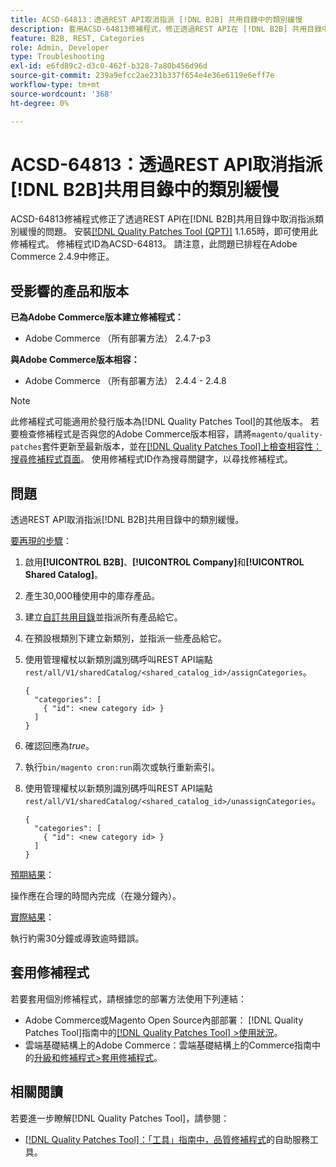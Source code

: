 ```yaml
---
title: ACSD-64813：透過REST API取消指派 [!DNL B2B] 共用目錄中的類別緩慢
description: 套用ACSD-64813修補程式，修正透過REST API在 [!DNL B2B] 共用目錄中取消指派類別緩慢的Adobe Commerce問題。
feature: B2B, REST, Categories
role: Admin, Developer
type: Troubleshooting
exl-id: e6fd89c2-d3c0-462f-b328-7a80b456d96d
source-git-commit: 239a9efcc2ae231b337f654e4e36e6119e6eff7e
workflow-type: tm+mt
source-wordcount: '368'
ht-degree: 0%

---
```


# ACSD-64813：透過REST API取消指派[!DNL B2B]共用目錄中的類別緩慢

ACSD-64813修補程式修正了透過REST API在[!DNL B2B]共用目錄中取消指派類別緩慢的問題。 安裝[[!DNL Quality Patches Tool (QPT)]](/help/tools/quality-patches-tool/quality-patches-tool-to-self-serve-quality-patches.md) 1.1.65時，即可使用此修補程式。 修補程式ID為ACSD-64813。 請注意，此問題已排程在Adobe Commerce 2.4.9中修正。

## 受影響的產品和版本

**已為Adobe Commerce版本建立修補程式：**

* Adobe Commerce （所有部署方法） 2.4.7-p3

**與Adobe Commerce版本相容：**

* Adobe Commerce （所有部署方法） 2.4.4 - 2.4.8

>[!NOTE]
>
>此修補程式可能適用於發行版本為[!DNL Quality Patches Tool]的其他版本。 若要檢查修補程式是否與您的Adobe Commerce版本相容，請將`magento/quality-patches`套件更新至最新版本，並在[[!DNL Quality Patches Tool]上檢查相容性：搜尋修補程式頁面](https://experienceleague.adobe.com/tools/commerce-quality-patches/index.html?lang=zh-Hant)。 使用修補程式ID作為搜尋關鍵字，以尋找修補程式。

## 問題

透過REST API取消指派[!DNL B2B]共用目錄中的類別緩慢。

<u>要再現的步驟</u>：

1. 啟用&#x200B;**[!UICONTROL B2B]**、**[!UICONTROL Company]**&#x200B;和&#x200B;**[!UICONTROL Shared Catalog]**。
1. 產生30,000種使用中的庫存產品。
1. 建立[自訂共用目錄](https://experienceleague.adobe.com/zh-hant/docs/commerce-admin/b2b/shared-catalogs/catalog-shared#actions-controls)並指派所有產品給它。
1. 在預設根類別下建立新類別，並指派一些產品給它。
1. 使用管理權杖以新類別識別碼呼叫REST API端點`rest/all/V1/sharedCatalog/<shared_catalog_id>/assignCategories`。

   ```
   {
     "categories": [
       { "id": <new category id> }
     ]
   }
   ```

1. 確認回應為&#x200B;*true*。
1. 執行`bin/magento cron:run`兩次或執行重新索引。
1. 使用管理權杖以新類別識別碼呼叫REST API端點`rest/all/V1/sharedCatalog/<shared_catalog_id>/unassignCategories`。

   ```
   {
     "categories": [
       { "id": <new category id> }
     ]
   }
   ```

<u>預期結果</u>：

操作應在合理的時間內完成（在幾分鐘內）。

<u>實際結果</u>：

執行約需30分鐘或導致逾時錯誤。

## 套用修補程式

若要套用個別修補程式，請根據您的部署方法使用下列連結：

* Adobe Commerce或Magento Open Source內部部署： [!DNL Quality Patches Tool]指南中的[[!DNL Quality Patches Tool] >使用狀況](/help/tools/quality-patches-tool/usage.md)。
* 雲端基礎結構上的Adobe Commerce：雲端基礎結構上的Commerce指南中的[升級和修補程式>套用修補程式](https://experienceleague.adobe.com/docs/commerce-cloud-service/user-guide/develop/upgrade/apply-patches.html?lang=zh-Hant)。

## 相關閱讀

若要進一步瞭解[!DNL Quality Patches Tool]，請參閱：

* [[!DNL Quality Patches Tool]：「工具」指南中，品質修補程式](/help/tools/quality-patches-tool/quality-patches-tool-to-self-serve-quality-patches.md)的自助服務工具。
